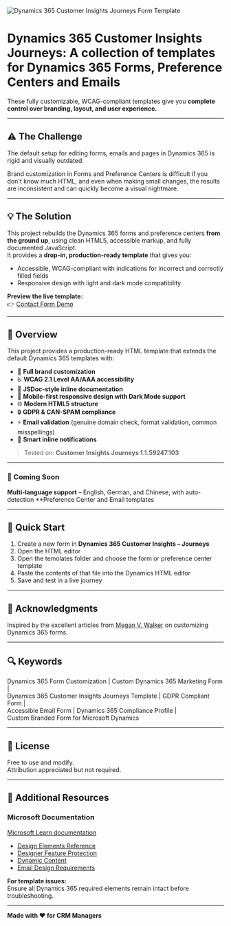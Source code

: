 ![Dynamics 365 Customer Insights Journeys Form Template](https://repository-images.githubusercontent.com/1078737337/458a5796-de1b-4306-b985-40e5db41c48d)

# Dynamics 365 Customer Insights Journeys: A collection of templates for Dynamics 365 Forms, Preference Centers and Emails

These fully customizable, WCAG-compliant templates give you **complete control over branding, layout, and user experience.**

---

## ⚠️ The Challenge

The default setup for editing forms, emails and pages in Dynamics 365 is rigid and visually outdated. 

Brand customization in Forms and Preference Centers is difficult if you don't know much HTML, and even when making small changes, the results are inconsistent and can quickly become a visual nightmare.

---

## 💡 The Solution

This project rebuilds the Dynamics 365 forms and preference centers **from the ground up**, using clean HTML5, accessible markup, and fully documented JavaScript.  
It provides a **drop-in, production-ready template** that gives you:

- Accessible, WCAG-compliant with indications for incorrect and correctly filled fields
- Responsive design with light and dark mode compatibility 

**Preview the live template:**  
👉 [Contact Form Demo](https://mylokaye.info/Dynamic-Templates/templates/contact-form.html)

---

## 📖 Overview

This project provides a production-ready HTML template that extends the default Dynamics 365 templates with:

- 🎨 **Full brand customization**
- ♿ **WCAG 2.1 Level AA/AAA accessibility**
- 📝 **JSDoc-style inline documentation**
- 📱 **Mobile-first responsive design with Dark Mode support**
- 🌐 **Modern HTML5 structure**
- 🔒 **GDPR & CAN-SPAM compliance**
- ⚡ **Email validation** (genuine domain check, format validation, common misspellings)
- 💬 **Smart inline notifications**

> Tested on: **Customer Insights Journeys 1.1.59247.103**

---

### 🧭 Coming Soon

 **Multi-language support** – English, German, and Chinese, with auto-detection
 **Preference Center and Email templates

---

## 🚀 Quick Start

1. Create a new form in **Dynamics 365 Customer Insights – Journeys**  
2. Open the HTML editor
3. Open the temolates folder and choose the form or preference center template
4. Paste the contents of that file into the Dynamics HTML editor
5. Save and test in a live journey

---

## 🙏 Acknowledgments

Inspired by the excellent articles from [Megan V. Walker](https://meganvwalker.com) on customizing Dynamics 365 forms.

---

## 🔍 Keywords

Dynamics 365 Form Customization | Custom Dynamics 365 Marketing Form |  
Dynamics 365 Customer Insights Journeys Template | GDPR Compliant Form |  
Accessible Email Form | Dynamics 365 Compliance Profile |  
Custom Branded Form for Microsoft Dynamics

---

## 📄 License

Free to use and modify.  
Attribution appreciated but not required.

---

## 💬 Additional Resources

### Microsoft Documentation
[Microsoft Learn documentation](https://learn.microsoft.com/en-us/dynamics365/customer-insights/)
- [Design Elements Reference](https://learn.microsoft.com/dynamics365/customer-insights/journeys/content-blocks)
- [Designer Feature Protection](https://learn.microsoft.com/dynamics365/customer-insights/journeys/designer-feature-protection)
- [Dynamic Content](https://learn.microsoft.com/dynamics365/customer-insights/journeys/dynamic-email-content)
- [Email Design Requirements](https://learn.microsoft.com/dynamics365/customer-insights/journeys/email-design)


**For template issues:**  
Ensure all Dynamics 365 required elements remain intact before troubleshooting.

---

**Made with ❤️ for CRM Managers**
